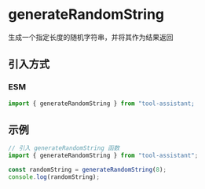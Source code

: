 # generateRandomString

生成一个指定长度的随机字符串，并将其作为结果返回

## 引入方式

<!-- ### CJS

```javascript
const { generateRandomString } = require("tool-assistant");
``` -->

### ESM

```javascript
import { generateRandomString } from "tool-assistant;
```

## 示例

```javascript
// 引入 generateRandomString 函数
import { generateRandomString } from "tool-assistant";

const randomString = generateRandomString(8);
console.log(randomString);
```
